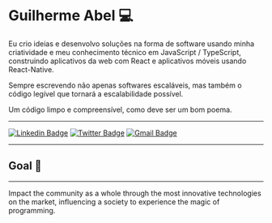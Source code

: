 # Guilherme Abel :computer: 
<p> Eu crio ideias e desenvolvo soluções na forma de software usando minha criatividade e meu conhecimento técnico em JavaScript / TypeScript, construindo aplicativos da web com React e aplicativos móveis usando React-Native.
  
<p> Sempre escrevendo não apenas softwares escaláveis, mas também o código legível que tornará a escalabilidade possível.

<p>Um código limpo e compreensível, como deve ser um bom poema.
  
 ------------
 
[![Linkedin Badge](https://img.shields.io/badge/-LinkedIn-0096c7?style=for-the-badge&logo=Linkedin&logoColor=white&link=https:https://https://www.linkedin.com/in/guilhermeabel/)](https://www.linkedin.com/in/guilhermeabel/)
[![Twitter Badge](https://img.shields.io/badge/-Twitter-3391ff?style=for-the-badge&logo=Linkedin&logoColor=white&link=https:https://https://twitter.com/guilhermeabel99/)](https://twitter.com/guilhermeabel99/)
[![Gmail Badge](https://img.shields.io/badge/-Gmail-ef233c?style=for-the-badge&logo=Gmail&logoColor=white&link=mailto:guilhermeabel.contato@gmail.com)](mailto:guilhermeabel.contato@gmail.com)

------------



## Goal  :rocket: 
------------

Impact the community as a whole through the most innovative technologies on the market, influencing a society to experience the magic of programming.

